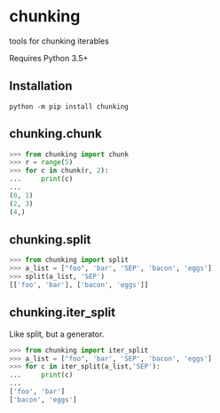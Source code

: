 # chunking
tools for chunking iterables

Requires Python 3.5+

## Installation

```
python -m pip install chunking
```

## chunking.chunk

```py
>>> from chunking import chunk
>>> r = range(5)
>>> for c in chunk(r, 2):
...     print(c)
...
(0, 1)
(2, 3)
(4,)
```

## chunking.split

```py
>>> from chunking import split
>>> a_list = ["foo", 'bar', 'SEP', 'bacon', 'eggs']
>>> split(a_list, 'SEP')
[['foo', 'bar'], ['bacon', 'eggs']]
```

## chunking.iter_split

Like split, but a generator.

```py
>>> from chunking import iter_split
>>> a_list = ["foo", 'bar', 'SEP', 'bacon', 'eggs']
>>> for c in iter_split(a_list,'SEP'):
...     print(c)
...
['foo', 'bar']
['bacon', 'eggs']
```